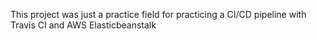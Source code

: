 This project was just a practice field for practicing a CI/CD pipeline with Travis CI and AWS Elasticbeanstalk
